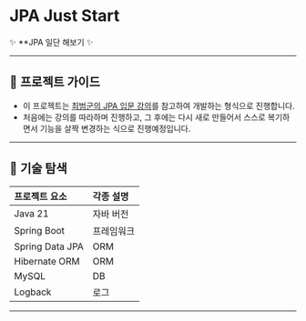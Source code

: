 # JPA Just Start

✨ **JPA 일단 해보기 ✨

---

## 📐 프로젝트 가이드

- 이 프로젝트는 [최범군의 JPA 입문 강의](https://www.youtube.com/watch?v=Zwq2McbFOn4&list=PLwouWTPuIjUi9Sih9mEci4Rqhz1VqiQXX&ab_channel=%EC%B5%9C%EB%B2%94%EA%B7%A0)를 참고하여 개발하는 형식으로 진행합니다.
- 처음에는 강의를 따라하며 진행하고, 그 후에는 다시 새로 만들어서 스스로 복기하면서 기능을 살짝 변경하는 식으로 진행예정입니다.

---

## 📅 기술 탐색

| 프로젝트 요소 | 각종 설명 |
|:---|:---|
| Java 21 | 자바 버전
| Spring Boot | 프레임워크
| Spring Data JPA | ORM
| Hibernate ORM | ORM
| MySQL | DB
| Logback | 로그

---
